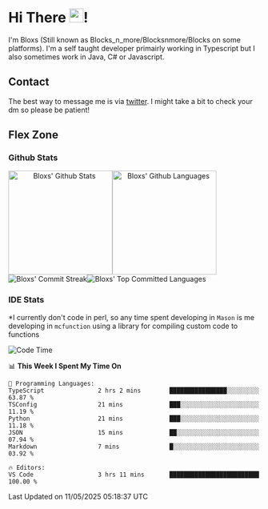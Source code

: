 # Hi There <img src="https://media.giphy.com/media/hvRJCLFzcasrR4ia7z/giphy.gif" width="28">!
I'm Bloxs (Still known as Blocks_n_more/Blocksnmore/Blocks on some platforms). I'm a self taught developer primairly working in Typescript but I also sometimes work in Java, C# or Javascript. 

## Contact
The best way to message me is via [twitter](https://twitter.com/blocksnmore). I might take a bit to check your dm so please be patient!

## Flex Zone
### Github Stats
<div style="display: flex;" align="center">
  <img src="https://readme-stats-gules.vercel.app/api?username=Blocksnmore&bg_color=23272A&show_icons=true&count_private=true&title_color=fff&text_color=fff&icon_color=3d34eb&hide_border=true&border_radius=10" alt="Bloxs' Github Stats" style="height: 13rem" />
 <img src="https://readme-stats-gules.vercel.app/api/top-langs/?username=Blocksnmore&layout=donut&count_private=true&hide_border=true&bg_color=23272A&title_color=fff&text_color=fff&icon_color=3d34eb&border_radius=10" alt="Bloxs' Github Languages" style="height: 13rem;" />
</div>
<div style="display: flex;" align="center">
  <img src="https://streak-stats.demolab.com?user=Blocksnmore&theme=github-dark-blue&hide_border=true" alt="Bloxs' Commit Streak">
  <img src="http://github-profile-summary-cards.vercel.app/api/cards/most-commit-language?username=Blocksnmore&theme=github_dark" alt="Bloxs' Top Committed Languages">
</div>

### IDE Stats
*I currently don't code in perl, so any time spent developing in `Mason` is me developing in `mcfunction` using a library for compiling custom code to functions
<!--START_SECTION:waka-->
![Code Time](http://img.shields.io/badge/Code%20Time-945%20hrs%2052%20mins-blue)

📊 **This Week I Spent My Time On** 

```text
💬 Programming Languages: 
TypeScript               2 hrs 2 mins        ████████████████░░░░░░░░░   63.87 % 
TSConfig                 21 mins             ███░░░░░░░░░░░░░░░░░░░░░░   11.19 % 
Python                   21 mins             ███░░░░░░░░░░░░░░░░░░░░░░   11.18 % 
JSON                     15 mins             ██░░░░░░░░░░░░░░░░░░░░░░░   07.94 % 
Markdown                 7 mins              █░░░░░░░░░░░░░░░░░░░░░░░░   03.92 % 

🔥 Editors: 
VS Code                  3 hrs 11 mins       █████████████████████████   100.00 % 
```


 Last Updated on 11/05/2025 05:18:37 UTC
<!--END_SECTION:waka-->
